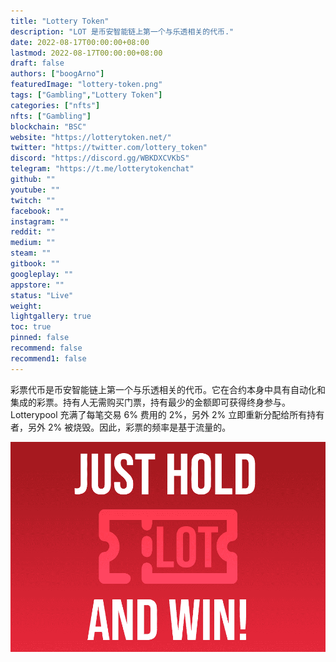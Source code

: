 ```yaml
---
title: "Lottery Token"
description: "LOT 是币安智能链上第一个与乐透相关的代币."
date: 2022-08-17T00:00:00+08:00
lastmod: 2022-08-17T00:00:00+08:00
draft: false
authors: ["boogArno"]
featuredImage: "lottery-token.png"
tags: ["Gambling","Lottery Token"]
categories: ["nfts"]
nfts: ["Gambling"]
blockchain: "BSC"
website: "https://lotterytoken.net/"
twitter: "https://twitter.com/lottery_token"
discord: "https://discord.gg/WBKDXCVKbS"
telegram: "https://t.me/lotterytokenchat"
github: ""
youtube: ""
twitch: ""
facebook: ""
instagram: ""
reddit: ""
medium: ""
steam: ""
gitbook: ""
googleplay: ""
appstore: ""
status: "Live"
weight: 
lightgallery: true
toc: true
pinned: false
recommend: false
recommend1: false
---
```

彩票代币是币安智能链上第一个与乐透相关的代币。它在合约本身中具有自动化和集成的彩票。持有人无需购买门票，持有最少的金额即可获得终身参与。 Lotterypool 充满了每笔交易 6% 费用的 2%，另外 2% 立即重新分配给所有持有者，另外 2% 被烧毁。因此，彩票的频率是基于流量的。

![lotterytoken-dapp-gambling-bsc-image1_f1f85cd167adc2559e4757ebc35ff5e2](lotterytoken-dapp-gambling-bsc-image1_f1f85cd167adc2559e4757ebc35ff5e2.png)